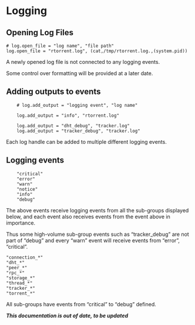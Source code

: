 Logging
=======

Opening Log Files
-----------------

```
# log.open_file = "log name", "file path"
log.open_file = "rtorrent.log", (cat,/tmp/rtorrent.log.,(system.pid))  
```

A newly opened log file is not connected to any logging events.

Some control over formatting will be provided at a later date.

Adding outputs to events
------------------------

```
    # log.add_output = "logging event", "log name"

    log.add_output = "info", "rtorrent.log"

    log.add_output = "dht_debug", "tracker.log"
    log.add_output = "tracker_debug", "tracker.log"
```

Each log handle can be added to multiple different logging events.

Logging events
--------------

```
    "critical"
    "error"
    "warn"
    "notice"
    "info"
    "debug"
```

The above events receive logging events from all the sub-groups
displayed below, and each event also receives events from the event
above in importance.

Thus some high-volume sub-group events such as “tracker\_debug” are not
part of “debug” and every “warn” event will receive events from “error”,
“critical”.

    "connection_*"
    "dht_*"
    "peer_*"
    "rpc_*"
    "storage_*"
    "thread_*"
    "tracker_*"
    "torrent_*"

All sub-groups have events from “critical” to “debug” defined.

___This documentation is out of date, to be updated___